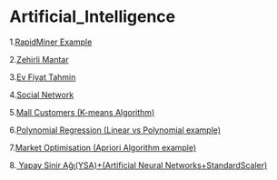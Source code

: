 # Artificial_Intelligence

<p>1.<a href="https://fatihmehmetergin.github.io/Artificial_Intelligence/RapidMiner.PNG">RapidMiner Example</a></p>

<p>2.<a href="https://github.com/fatihmehmetergin/Artificial_Intelligence/blob/master/Mushrooms/zehirli_mantar.ipynb">Zehirli Mantar</a></p>

<p>3.<a href="https://github.com/fatihmehmetergin/Artificial_Intelligence/blob/master/Ev%20Fiyat/Ev_Fiyat.ipynb">Ev Fiyat Tahmin</a></p>

<p>4.<a href="https://github.com/fatihmehmetergin/Artificial_Intelligence/blob/master/Social_Network/Social%20Network.ipynb">Social Network</a></p>

<p>5.<a href="https://github.com/fatihmehmetergin/Artificial_Intelligence/blob/master/Mall_Customers/Mall_Customers.ipynb">Mall Customers (K-means Algorithm)</a></p>

<p>6.<a href="https://github.com/fatihmehmetergin/Artificial_Intelligence/blob/master/polynomial_regression/polynomial_regression.ipynb">Polynomial Regression (Linear vs Polynomial example)</a></p>

<p>7.<a href="https://github.com/fatihmehmetergin/Artificial_Intelligence/blob/master/Market_Optimisation/Market_Basket.ipynb">Market Optimisation (Apriori Algorithm example) </a></p>

<p>8.<a href="https://github.com/fatihmehmetergin/Artificial_Intelligence/blob/master/Yapay_Sinir_Agi/YapaySinirAgi.ipynb"> Yapay Sinir Ağı(YSA)+(Artificial Neural Networks+StandardScaler)</a></p>
